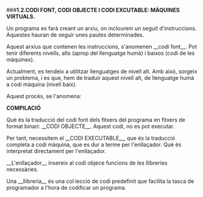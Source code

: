 ###__1.2.CODI FONT, CODI OBJECTE I CODI EXCUTABLE: MÀQUINES VIRTUALS.__

<p>Un programa es farà creant un arxiu, on inclourem un seguit d'instruccions. 
 Aquestes hauran de seguir unes pautes determinades.<p>

<p> Aquest arxius que contenen les instruccions, s'anomenen __codi font__. 
 Pot tenir diferents nivells, alts (aprop del llenguatge humà) i baixos 
 (codi de les màquines).<p>
 
 <p>Actualment, es tendeix a utilitzar llenguatges de nivell alt. Amb aixó, 
 sorgeix un problema, i es que, hem de traduir aquest nivell alt, de llenguatge 
 humà a codi màquina (nivell baix).<p>
 
 <p>Aquest procès, se l'anomena:<p>
 
 __COMPILACIÓ__
 
 <p>Què és la traducció del codi font dels fitxers del programa en fitxers de format binari: __CODI OBJECTE__. 
 Aquest codi, no es pot executar.<p>
 
 <p>Per tant, necessitem el __CODI EXECUTABLE__, que és la traducció completa a codi màquina, 
 que es dur a terme per l'enllaçador. Què és  interpretat directament per l'enllaçador.<p>
 
 <p>__L'enllaçador__ insereix al codi objece funcions de les llibreries necessàries. 
 <p>Una __llibreria__ és una col·lecció de codi predefinit que facilita la tasca de 
 programador a l'hora de codificar un programa.<p>
 
 
 
 

 
 
 
 


